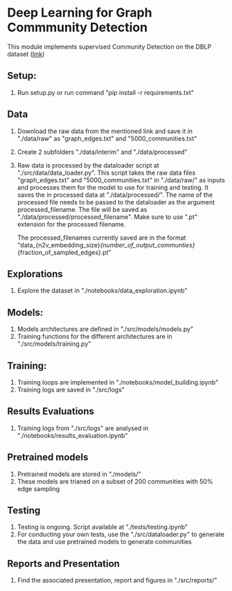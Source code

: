 # Deep Learning for Graph Commmunity Detection
This module implements supervised Community Detection on the DBLP dataset ([link](https://snap.stanford.edu/data/com-DBLP.html))

## Setup:
1. Run setup.py or run command "pip install -r requirements.txt"

## Data
1. Download the raw data from the mentioned link and save it in "./data/raw" as "graph_edges.txt" and "5000_communities.txt"
2. Create 2 subfolders "./data/interim" and "./data/processed"
3. Raw data is processed by the dataloader script at "./src/data/data_loader.py".
    This script takes the raw data files "graph_edges.txt" and "5000_communities.txt" in "./data/raw/" as inputs and processes them for the model to use for training and testing. It saves the in processed data at "./data/processed/". The name of the processed file needs to be passed to the dataloader as the argument processed_filename. The file will be saved as "./data/processed/processed_filename". Make sure to use ".pt" extension for the processed filename.

    The processed_filenames currently saved are in the format "data_{n2v_embedding_size}_{number_of_output_communties}_{fraction_of_sampled_edges}.pt"

## Explorations
1. Explore the dataset in "./notebooks/data_exploration.ipynb"

## Models:
1. Models architectures are defined in "./src/models/models.py"
2. Training functions for the different architectures are in "./src/models/training.py"

## Training:
1. Training loops are implemented in "./notebooks/model_building.ipynb"
2. Training logs are saved in "./src/logs"

## Results Evaluations
1. Training logs from "./src/logs" are analysed in "./notebooks/results_evaluation.ipynb"

## Pretrained models
1. Pretrained models are stored in "./models/"
2. These models are trianed on a subset of 200 communities with 50% edge sampling

## Testing
1. Testing is ongoing. Script available at "./tests/testing.ipynb"
2. For conducting your own tests, use the "./src/dataloader.py" to generate the data and use pretrained models to generate communities

## Reports and Presentation
1. Find the associated presentation, report and figures in "./src/reports/"
